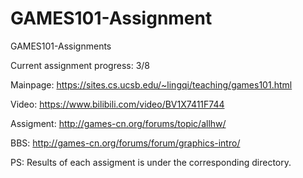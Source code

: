 # GAMES101-Assignment
GAMES101-Assignments

Current assignment progress: 3/8

Mainpage: https://sites.cs.ucsb.edu/~lingqi/teaching/games101.html

Video: https://www.bilibili.com/video/BV1X7411F744

Assigment: http://games-cn.org/forums/topic/allhw/

BBS: http://games-cn.org/forums/forum/graphics-intro/

PS: Results of each assigment is under the corresponding directory.